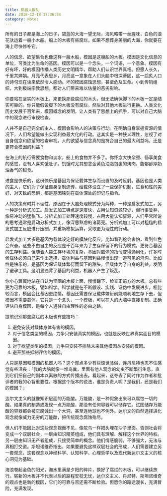 ```yaml
---
title: 机器人叛乱
date: 2018-12-18 17:36:54
category: Notes
---
```


所有的日子都是海上的日子，碧蓝的大海一望无际，海风略带一丝腥味，白色的浪花驮运着一艘小木船。船上的木板有些腐烂，如果不想葬身美丽的大海，你就要在海上尽快修补它。

<!-- more -->

人的信念、欲望集合也像这样一艘木船，模因是这艘船的木板。模因是文化信息的单位，可类比为生命的基因。模因可以是一个念头，一个词语，一个意象。模因有好有坏，好的模因传播人类历史文明精华，帮助人们认识世界真相。但愿人长久，千里共婵娟。月亮代表思乡，月亮这一意象在人们头脑中根深蒂固，这一脍炙人口的诗句现在读来依然令人感动。坏的模因腐蚀思想，甚至危及生命。小到传销组织，大到极端宗教思想，都对人们带来难以估量的恶劣影响。

你要站在坚实的木板上，来更换那些腐烂的木头，但无法确保脚下的木板一定是结实可靠的。你只能假设脚下的木板没有腐烂，然后对其他木板进行更换。人类文化历史发展千百年来，模因概念的发明，让人类有了思想上的抓手，可以对自己大脑中的观念进行审视检查。

人并不是自己完全的主人，模因会影响人的决策与行动。在明确自身掌握资源的情况下，人们希望能做出实现利益最大化的行动。这其实是一种狭义理性，忽视了对自身信念和欲望的检查审视。人的欲望与信念真的是符合自己的最大利益吗，还是更符合模因的利益？

在海上的航行需要食物和淡水，船上的食物并不多了。你怀念大快朵颐、畅享美食的感觉，没有人喜欢饿肚子。饥饿时尤其想念金黄色油脂包裹的烤肉，馥郁醇厚奶油香气的甜食。

进食是快乐的，这份快乐是基因为保证载体生存而设置的及时反射。基因也是人类的主人，它们为了保证自身复制遗传，给载体设立了一些保护机制，进食和性的美好、对天敌的恐惧，都是基因铭刻在载体深处的印记与指令。

人的决策有时并不理性，原因在于大脑处理模式分为两种，一种是启发式加工，另一种是分析式加工。启发式加工特点是速度快，占用认知资源较少，但行事鲁莽，像易冲动的猛张飞。分析式加工处理速度较慢，占用大量认知资源，人们平常所说的思考通常是启动分析式加工，像深思熟虑的诸葛亮。分析式加工可以对粗糙的启发式加工反应进行压制，并重新模拟运算，采取更为理性的行动。

启发式加工大多是基因为载体设定好的模块化反应，比如看到蛇会害怕，看到红色会兴奋。这些不由自主的反应是千百年来为了生存保留下的行为模式，更符合基因的生存利益。但随着人类生存环境的复杂，基因对载体的指令变得通用化，许多时候载体必须自己来作出选择，载体利益与基因利益慢慢出现一道可见的鸿沟。比如性是快乐的，是基因为保证载体繁衍而留下的甜头。但载体为了自身的利益，发明了避孕工具。这明显违背了基因的利益，机器人产生了叛乱。

你小心翼翼地站在自认为坚固的木板上面，慢慢蹲下，检查正前方的木板。总有些更为可靠的木板，譬如科学。科学就是在不断假设、实践、证伪中发展进步。相比较而言，模因会比基因更绝情。基因还需要保证载体繁衍前能顺利地生存下去，但模因不需要载体，它只是一个念头，一个模板，可以在人的大脑中直接复制。正确评估自身模因，是每个人通往自由理性的必由之路。

提前识别那些腐烂的木板也有些技巧：

1. 避免安装对载体身体有害的模因。
2. 对于信念类型的模因，力争只安装真实的模因，也就是反映世界真实面目的模因。
3. 对于欲望类型的模因，力争只安装不排除未来其他模因丛安装的模因。
4. 避开那些抵制评估的模因。

人只是基因和模因的机器人吗？这个观点多少有些惊世骇俗，连丹尼特也忍不住感觉有些沮丧：「我的大脑就像一堆鸟粪，里面有他人观念的幼虫不断繁衍生息，直到它们把自己的副本以离散的方式传播出去。看起来，这夺去了同时作为作者和批评者的我的心智重要性。根据这个版本的说法，谁是负责人呢？是我们，还是我们的模因？」

达尔文主义的就像知识层面的万能酸。万能酸，是一种假象出来可以腐蚀一切的酸。如果真的制造或发现一点万能酸，那没有任何容器可以储存它。试图储存万能酸的容器都会被它腐蚀出一个大洞，甚至连地球也不例外。达尔文的自然选择进化观念就像威力无穷的万能酸，把传统观念腐蚀殆尽。

但人们不能因此对这些观念视而不见，像鸵鸟一样把头埋在沙子里面。否则社会将变成一个双层社会，一层由知识精英组成，他们具有理解、解释这个世界的特权。另一层由知识无产者组成，只接受简单的概念。他们情感脆弱，不够强大，无法与真相打交道。斯坦诺维奇指出，如果要避免这样双层社会的形成，人们需要建立另一套观念，这套观念以神经科学、认知科学、心理哲学以及现代新达尔文主义的核心洞见为基础。

海浪卷起金色的阳光，海水里满是夕阳的碎片，换好了腐烂的木板，可以继续旅行。崭新的木板并不代表以后的路程安枕无忧，达尔文主义、丹尼特、斯坦诺维奇的观点也是新的模因，它们的可靠与否还需不断检验。但愿你的路途漫长，充满冒险，充满发现。